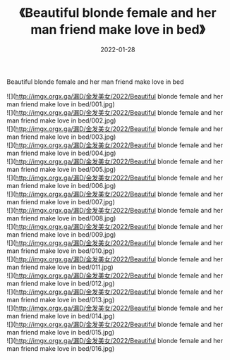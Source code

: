 ﻿---
layout: post
title:  《Beautiful blonde female and her man friend make love in bed》
date:   2022-01-28
img: http://imgx.orgx.ga/漏D/金发美女/2022/Beautiful blonde female and her man friend make love in bed/000.jpg
categories: [美女, 清纯, 唯美]
---

Beautiful blonde female and her man friend make love in bed

  ![](http://imgx.orgx.ga/漏D/金发美女/2022/Beautiful blonde female and her man friend make love in bed/001.jpg) <br> ![](http://imgx.orgx.ga/漏D/金发美女/2022/Beautiful blonde female and her man friend make love in bed/002.jpg) <br> ![](http://imgx.orgx.ga/漏D/金发美女/2022/Beautiful blonde female and her man friend make love in bed/003.jpg) <br> ![](http://imgx.orgx.ga/漏D/金发美女/2022/Beautiful blonde female and her man friend make love in bed/004.jpg) <br> ![](http://imgx.orgx.ga/漏D/金发美女/2022/Beautiful blonde female and her man friend make love in bed/005.jpg) <br> ![](http://imgx.orgx.ga/漏D/金发美女/2022/Beautiful blonde female and her man friend make love in bed/006.jpg) <br> ![](http://imgx.orgx.ga/漏D/金发美女/2022/Beautiful blonde female and her man friend make love in bed/007.jpg) <br> ![](http://imgx.orgx.ga/漏D/金发美女/2022/Beautiful blonde female and her man friend make love in bed/008.jpg) <br> ![](http://imgx.orgx.ga/漏D/金发美女/2022/Beautiful blonde female and her man friend make love in bed/009.jpg) <br> ![](http://imgx.orgx.ga/漏D/金发美女/2022/Beautiful blonde female and her man friend make love in bed/010.jpg) <br> ![](http://imgx.orgx.ga/漏D/金发美女/2022/Beautiful blonde female and her man friend make love in bed/011.jpg) <br> ![](http://imgx.orgx.ga/漏D/金发美女/2022/Beautiful blonde female and her man friend make love in bed/012.jpg) <br> ![](http://imgx.orgx.ga/漏D/金发美女/2022/Beautiful blonde female and her man friend make love in bed/013.jpg) <br> ![](http://imgx.orgx.ga/漏D/金发美女/2022/Beautiful blonde female and her man friend make love in bed/014.jpg) <br> ![](http://imgx.orgx.ga/漏D/金发美女/2022/Beautiful blonde female and her man friend make love in bed/015.jpg) <br> ![](http://imgx.orgx.ga/漏D/金发美女/2022/Beautiful blonde female and her man friend make love in bed/016.jpg) <br>